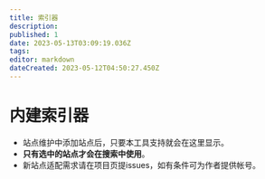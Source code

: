 ```yaml
---
title: 索引器
description: 
published: 1
date: 2023-05-13T03:09:19.036Z
tags: 
editor: markdown
dateCreated: 2023-05-12T04:50:27.450Z
---
```


# 内建索引器

- 站点维护中添加站点后，只要本工具支持就会在这里显示。
- **只有选中的站点才会在搜索中使用**。
- 新站点适配需求请在项目页提issues，如有条件可为作者提供帐号。